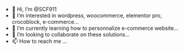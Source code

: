 - 👋 Hi, I’m @SCF911
- 👀 I’m interested in wordpress, woocommerce, elementor pro, crocoblock, e-commerce...
- 🌱 I’m currently learning how to personnalize e-commerce website...
- 💞️ I’m looking to collaborate on these solutions...
- 📫 How to reach me ...

<!---
SCF911/SCF911 is a ✨ special ✨ repository because its `README.md` (this file) appears on your GitHub profile.
You can click the Preview link to take a look at your changes.
--->
